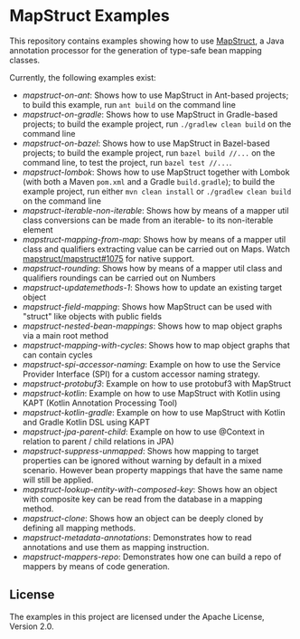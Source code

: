 # MapStruct Examples

This repository contains examples showing how to use [MapStruct](http://mapstruct.org/), a Java annotation processor for the generation of type-safe bean mapping classes.

Currently, the following examples exist:

* _mapstruct-on-ant_: Shows how to use MapStruct in Ant-based projects; to build this example, run `ant build` on the command line
* _mapstruct-on-gradle_: Shows how to use MapStruct in Gradle-based projects; to build the example project, run `./gradlew clean build` on the command line
* _mapstruct-on-bazel_: Shows how to use MapStruct in Bazel-based projects; to build the example project, run `bazel build //...` on the command line, to test the project, run `bazel test //...`.
* _mapstruct-lombok_: Shows how to use MapStruct together with Lombok (with both a Maven `pom.xml` and a Gradle `build.gradle`); to build the example project, run either `mvn clean install` or `./gradlew clean build` on the command line
* _mapstruct-iterable-non-iterable_: Shows how by means of a mapper util class conversions can be made from an iterable- to its non-iterable element
* _mapstruct-mapping-from-map_: Shows how by means of a mapper util class and qualifiers extracting value can be carried out on Maps. Watch [mapstruct/mapstruct#1075](https://github.com/mapstruct/mapstruct/issues/1075) for native support.
* _mapstruct-rounding_: Shows how by means of a mapper util class and qualifiers roundings can be carried out on Numbers
* _mapstruct-updatemethods-1_: Shows how to update an existing target object
* _mapstruct-field-mapping_: Shows how MapStruct can be used with "struct" like objects with public fields
* _mapstruct-nested-bean-mappings_: Shows how to map object graphs via a main root method
* _mapstruct-mapping-with-cycles_: Shows how to map object graphs that can contain cycles
* _mapstruct-spi-accessor-naming_: Example on how to use the Service Provider Interface (SPI) for a custom accessor naming strategy.
* _mapstruct-protobuf3_: Example on how to use protobuf3 with MapStruct
* _mapstruct-kotlin_: Example on how to use MapStruct with Kotlin using KAPT (Kotlin Annotation Processing Tool)
* _mapstruct-kotlin-gradle_: Example on how to use MapStruct with Kotlin and Gradle Kotlin DSL using KAPT
* _mapstruct-jpa-parent-child_: Example on how to use @Context in relation to parent / child relations in JPA)
* _mapstruct-suppress-unmapped_: Shows how mapping to target properties can be ignored without warning by default in a mixed scenario. However bean property mappings that have the same name will still be applied.
* _mapstruct-lookup-entity-with-composed-key_: Shows how an object with composite key can be read from the database in a mapping method.
* _mapstruct-clone_: Shows how an object can be deeply cloned by defining all mapping methods.
* _mapstruct-metadata-annotations_: Demonstrates how to read annotations and use them as mapping instruction.
* _mapstruct-mappers-repo_: Demonstrates how one can build a repo of mappers by means of code generation.

## License

The examples in this project are licensed under the Apache License, Version 2.0.
